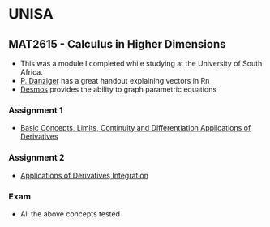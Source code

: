 # UNISA

## MAT2615 - Calculus in Higher Dimensions
- This was a module I completed while studying at the University of South Africa.
- [P. Danziger](https://math.ryerson.ca/~danziger/professor/MTH141/Handouts/vectors.pdf) has a great handout explaining vectors in Rn
- [Desmos](https://www.desmos.com/calculator/ksjcpazwa9) provides the ability to graph parametric equations

### Assignment 1
* [Basic Concepts, Limits, Continuity and Differentiation Applications of Derivatives](https://github.com/luyandamncube/UNISA/tree/master/year2/MAT2615/ASS1/ASS2.docx)

### Assignment 2
* [Applications of Derivatives,Integration](https://github.com/luyandamncube/UNISA/tree/master/year2/MAT2615/ASS2/ASS2.docx)

### Exam
- All the above concepts tested
